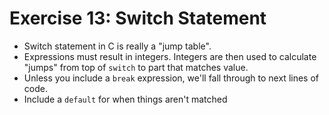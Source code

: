 # Exercise 13: Switch Statement

* Switch statement in C is really a "jump table".
* Expressions must result in integers. Integers are then used to calculate "jumps" from top of ```switch``` to part that matches value.
* Unless you include a ```break``` expression, we'll fall through to next lines of code.
* Include a ```default``` for when things aren't matched

